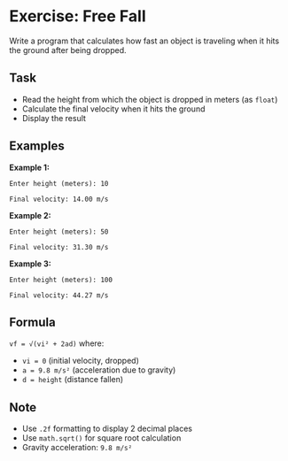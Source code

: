 # Exercise: Free Fall

Write a program that calculates how fast an object is traveling when it hits the ground after being dropped.

## Task
- Read the height from which the object is dropped in meters (as `float`)
- Calculate the final velocity when it hits the ground
- Display the result

## Examples
**Example 1:**
```
Enter height (meters): 10
```
```
Final velocity: 14.00 m/s
```

**Example 2:**
```
Enter height (meters): 50
```
```
Final velocity: 31.30 m/s
```

**Example 3:**
```
Enter height (meters): 100
```
```
Final velocity: 44.27 m/s
```

## Formula
`vf = √(vi² + 2ad)` where:
- `vi = 0` (initial velocity, dropped)
- `a = 9.8 m/s²` (acceleration due to gravity)  
- `d = height` (distance fallen)

## Note
- Use `.2f` formatting to display 2 decimal places
- Use `math.sqrt()` for square root calculation
- Gravity acceleration: `9.8 m/s²`